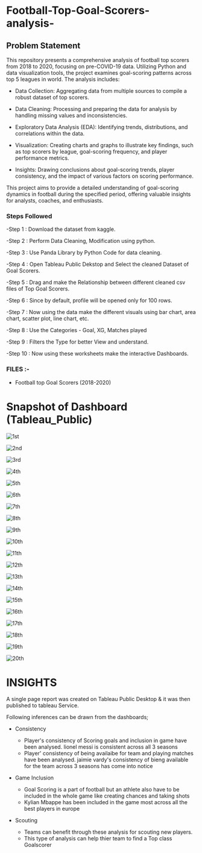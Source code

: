 # Football-Top-Goal-Scorers-analysis-
## Problem Statement
 
This repository presents a comprehensive analysis of football top scorers from 2018 to 2020, focusing on pre-COVID-19 data. Utilizing Python and data visualization tools, the project examines goal-scoring patterns across top 5 leagues in world. The analysis includes:

- Data Collection: Aggregating data from multiple sources to compile a robust dataset of top scorers.

- Data Cleaning: Processing and preparing the data for analysis by handling missing values and inconsistencies.

- Exploratory Data Analysis (EDA): Identifying trends, distributions, and correlations within the data.

- Visualization: Creating charts and graphs to illustrate key findings, such as top scorers by league, goal-scoring frequency, and player performance metrics.

- Insights: Drawing conclusions about goal-scoring trends, player consistency, and the impact of various factors on scoring performance.

 This project aims to provide a detailed understanding of goal-scoring dynamics in football during the specified period, offering valuable insights for analysts, coaches, and enthusiasts.

 ### Steps Followed 
 
-Step 1 : Download the dataset from kaggle.

-Step 2 : Perform Data Cleaning, Modification using python.

-Step 3 : Use Panda Library by Python Code for data cleaning.

-Step 4 : Open Tableau Public Dekstop and Select the cleaned Dataset of Goal Scorers.
 
-Step 5 : Drag and make the Relationship between different cleaned csv files of Top Goal Scorers.

-Step 6 : Since by default, profile will be opened only for 100 rows.

-Step 7 : Now using the data make the different visuals using bar chart, area chart, scatter plot, line chart, etc.

-Step 8 : Use the Categories - Goal, XG, Matches played

-Step 9 : Filters the Type  for better View and understand.

-Step 10 : Now using these worksheets make the interactive Dashboards.

### FILES :-

- Football top Goal Scorers (2018-2020)

# Snapshot of Dashboard (Tableau_Public)

![1st](https://github.com/user-attachments/assets/2a129f52-2989-42a8-9d0e-9c1844216127)

![2nd](https://github.com/user-attachments/assets/2e618a98-757a-44a0-a058-fa2542afaa4a)

![3rd](https://github.com/user-attachments/assets/56dba594-5704-4671-80cd-999bccde69aa)

![4th](https://github.com/user-attachments/assets/31a3dc41-8553-4f3e-a1f2-9d9fcbdabe7f)

![5th](https://github.com/user-attachments/assets/ae08ac85-613e-4de3-bd65-9f8d981ae9e2)

![6th](https://github.com/user-attachments/assets/dbdbf35e-917c-4038-8a45-c1cce0bcfee8)

![7th](https://github.com/user-attachments/assets/731ce473-6eac-4a21-abce-a61256c5daa4)

![8th](https://github.com/user-attachments/assets/ba2b67a4-0c34-4e85-8f9c-48aad022a6e2)

![9th](https://github.com/user-attachments/assets/cf3d504d-d4a7-432a-9c53-6da340273be3)

![10th](https://github.com/user-attachments/assets/0937e4f0-250c-4837-8c9b-5cae18680e15)

![11th](https://github.com/user-attachments/assets/54197c76-264a-468f-8225-33262759a9a0)

![12th](https://github.com/user-attachments/assets/106409fe-a426-437e-8b4d-e9f69b16b51a)

![13th](https://github.com/user-attachments/assets/347d0670-65ea-4097-832a-b947eb668c4e)

![14th](https://github.com/user-attachments/assets/039c7fd0-f0bb-49a7-82b0-13a83a784b6e)

![15th](https://github.com/user-attachments/assets/6fbd721b-66cf-4242-a021-4a509c561a26)

![16th](https://github.com/user-attachments/assets/c64bec37-c3fe-47d6-be84-aa277ceb0258)

![17th](https://github.com/user-attachments/assets/00f4f7d4-d506-4f8c-8fc5-6ac3c5efda3e)

![18th](https://github.com/user-attachments/assets/ef2e2cb4-078a-45d1-a80e-9d86ea2f1e2c)

![19th](https://github.com/user-attachments/assets/39ddf864-ae98-4136-aa6a-f72270f6bee7)

![20th](https://github.com/user-attachments/assets/b15e6399-4018-452c-af15-432e12228fc6)

  # INSIGHTS 
  A single page report was created on Tableau Public Desktop & it was then published to tableau Service.

Following inferences can be drawn from the dashboards;

- Consistency

    + Player's consistency of Scoring goals and inclusion in game have been analysed. lionel messi is consistent across all 3 seasons 
    + Player' consistency of being availaibe for team and playing matches have been analysed. jaimie vardy's consistency of bieng available for the team across 3 seasons has come into notice
    
 
- Game Inclusion
  + Goal Scoring is a part of football but an athlete also have to be included in the whole game like creating chances and taking shots
  + Kylian Mbappe has been included in the game most across all the best players in europe 

- Scouting 
  + Teams can benefit through these analysis for scouting new players. 
  + This type of analysis can help thier team to find a Top class Goalscorer 

